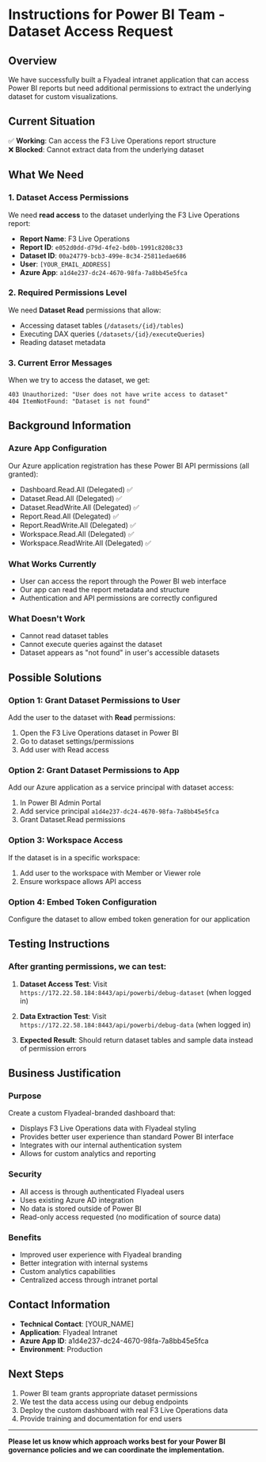# Instructions for Power BI Team - Dataset Access Request

## Overview
We have successfully built a Flyadeal intranet application that can access Power BI reports but need additional permissions to extract the underlying dataset for custom visualizations.

## Current Situation
✅ **Working**: Can access the F3 Live Operations report structure  
❌ **Blocked**: Cannot extract data from the underlying dataset  

## What We Need

### 1. Dataset Access Permissions
We need **read access** to the dataset underlying the F3 Live Operations report:

- **Report Name**: F3 Live Operations
- **Report ID**: `e052d0dd-d79d-4fe2-bd0b-1991c8208c33`
- **Dataset ID**: `00a24779-bcb3-499e-8c34-25811edae686`
- **User**: `[YOUR_EMAIL_ADDRESS]`
- **Azure App**: `a1d4e237-dc24-4670-98fa-7a8bb45e5fca`

### 2. Required Permissions Level
We need **Dataset Read** permissions that allow:
- Accessing dataset tables (`/datasets/{id}/tables`)
- Executing DAX queries (`/datasets/{id}/executeQueries`)
- Reading dataset metadata

### 3. Current Error Messages
When we try to access the dataset, we get:
```
403 Unauthorized: "User does not have write access to dataset"
404 ItemNotFound: "Dataset is not found"
```

## Background Information

### Azure App Configuration
Our Azure application registration has these Power BI API permissions (all granted):
- Dashboard.Read.All (Delegated) ✅
- Dataset.Read.All (Delegated) ✅
- Dataset.ReadWrite.All (Delegated) ✅
- Report.Read.All (Delegated) ✅
- Report.ReadWrite.All (Delegated) ✅
- Workspace.Read.All (Delegated) ✅
- Workspace.ReadWrite.All (Delegated) ✅

### What Works Currently
- User can access the report through the Power BI web interface
- Our app can read the report metadata and structure
- Authentication and API permissions are correctly configured

### What Doesn't Work
- Cannot read dataset tables
- Cannot execute queries against the dataset
- Dataset appears as "not found" in user's accessible datasets

## Possible Solutions

### Option 1: Grant Dataset Permissions to User
Add the user to the dataset with **Read** permissions:
1. Open the F3 Live Operations dataset in Power BI
2. Go to dataset settings/permissions
3. Add user with Read access

### Option 2: Grant Dataset Permissions to App
Add our Azure application as a service principal with dataset access:
1. In Power BI Admin Portal
2. Add service principal `a1d4e237-dc24-4670-98fa-7a8bb45e5fca`
3. Grant Dataset.Read permissions

### Option 3: Workspace Access
If the dataset is in a specific workspace:
1. Add user to the workspace with Member or Viewer role
2. Ensure workspace allows API access

### Option 4: Embed Token Configuration
Configure the dataset to allow embed token generation for our application

## Testing Instructions

### After granting permissions, we can test:

1. **Dataset Access Test**: 
   Visit `https://172.22.58.184:8443/api/powerbi/debug-dataset` (when logged in)

2. **Data Extraction Test**: 
   Visit `https://172.22.58.184:8443/api/powerbi/debug-data` (when logged in)

3. **Expected Result**: 
   Should return dataset tables and sample data instead of permission errors

## Business Justification

### Purpose
Create a custom Flyadeal-branded dashboard that:
- Displays F3 Live Operations data with Flyadeal styling
- Provides better user experience than standard Power BI interface
- Integrates with our internal authentication system
- Allows for custom analytics and reporting

### Security
- All access is through authenticated Flyadeal users
- Uses existing Azure AD integration
- No data is stored outside of Power BI
- Read-only access requested (no modification of source data)

### Benefits
- Improved user experience with Flyadeal branding
- Better integration with internal systems
- Custom analytics capabilities
- Centralized access through intranet portal

## Contact Information
- **Technical Contact**: [YOUR_NAME]
- **Application**: Flyadeal Intranet
- **Azure App ID**: a1d4e237-dc24-4670-98fa-7a8bb45e5fca
- **Environment**: Production

## Next Steps
1. Power BI team grants appropriate dataset permissions
2. We test the data access using our debug endpoints
3. Deploy the custom dashboard with real F3 Live Operations data
4. Provide training and documentation for end users

---

**Please let us know which approach works best for your Power BI governance policies and we can coordinate the implementation.**